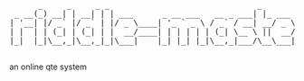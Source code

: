<pre>
      _     _     _ _                               _
 _ __(_) __| | __| | | ___      _ __ ___   __ _ ___| |_ ___ _ __
| '__| |/ _` |/ _` | |/ _ \____| '_ ` _ \ / _` / __| __/ _ \ '__|
| |  | | (_| | (_| | |  __/____| | | | | | (_| \__ \ ||  __/ |
|_|  |_|\__,_|\__,_|_|\___|    |_| |_| |_|\__,_|___/\__\___|_|

</pre>

an online qte system
